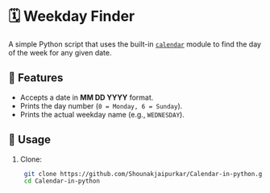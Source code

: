 # 🗓️ Weekday Finder

A simple Python script that uses the built-in [`calendar`](https://docs.python.org/3/library/calendar.html) module to find the day of the week for any given date.

## 📌 Features
- Accepts a date in **MM DD YYYY** format.
- Prints the day number (`0 = Monday, 6 = Sunday`).
- Prints the actual weekday name (e.g., `WEDNESDAY`).

## 🚀 Usage

1. Clone:
   ```bash
    git clone https://github.com/Shounakjaipurkar/Calendar-in-python.git
    cd Calendar-in-python
 
